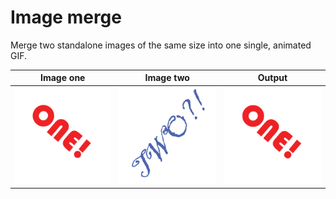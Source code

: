 # Image merge

Merge two standalone images of the same size into one single, animated GIF.

| **Image one**         | **Image two**         | **Output**               |
|-----------------------|-----------------------|--------------------------|
| ![Image one](one.png) | ![Image two](two.png) | ![Image two](output.gif) |

